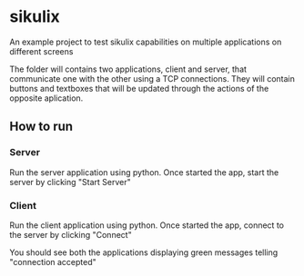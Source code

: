 # sikulix
An example project to test sikulix capabilities on multiple applications on different screens

The folder will contains two applications, client and server, that communicate one with the other using a TCP connections.
They will contain buttons and textboxes that will be updated through the actions of the opposite aplication.

## How to run

### Server
Run the server application using python. Once started the app, start the server by clicking "Start Server"

### Client
Run the client application using python. Once started the app, connect to the server by clicking "Connect"

You should see both the applications displaying green messages telling "connection accepted"

